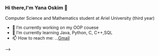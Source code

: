 ### Hi there,I'm Yana Oskim 👋
Computer Science and Mathematics student at Ariel University (third year)

- 🔭 I’m currently working on my OOP couese
- 🌱 I’m currently learning Java, Python, C, C++,SQL
- 📫 How to reach me: ...[Gmail](https://mail.google.com/mail/u/0/#inbox)

-->
